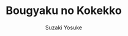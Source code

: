 --- 
slug: "bougyaku-no-kokekko"
title: "Bougyaku no Kokekko"
publishdate: "2019-01-05"
src: "https://365manga.net/manga/bougyaku-no-kokekko"
author: "Suzaki Yosuke"
image: "https://data.365manga.net/images/thumbnails/32558-bougyaku-no-kokekko.jpg"
tags: ["Adult","Horror","Shounen","Shounen ai","Supernatural"]
chapters: ["Chapter 7: Visitors ","Chapter 6: Increasing Despair ","Chapter 5: Birdcage ","Chapter 4: Discomposure ","Chapter 3: Inside The Birdcage... ","Chapter 2: Let's Chicken Party ","Chapter 1: Chicken Party"]
chapterlinks: ["https://365manga.net/bougyaku-no-kokekko/chapter-7.html","https://365manga.net/bougyaku-no-kokekko/chapter-6.html","https://365manga.net/bougyaku-no-kokekko/chapter-5.html","https://365manga.net/bougyaku-no-kokekko/chapter-4.html","https://365manga.net/bougyaku-no-kokekko/chapter-3.html","https://365manga.net/bougyaku-no-kokekko/chapter-2.html","https://365manga.net/bougyaku-no-kokekko/chapter-1.html"]
description: "Meet Yuu Enji, a boy abandoned by his father, and the oldest kid in his foster home who's fed up with adults like his selfish orphanage principal. His dream is to buy the orphanage, so that everyone there can live happily together. With that goal in mind, he decided to get a job, and went to his high school graduation. But from that day forward, the world suddenly changed! Adults have now started to morph into giant chickens and attack children! Can Yuu protect the children and his dreams during this crisis!?"
---